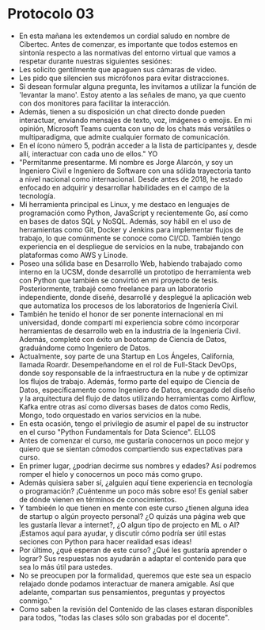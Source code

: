 # Protocolo 03

- En esta mañana les extendemos un cordial saludo en nombre de Cibertec. Antes de comenzar, es importante que todos estemos en sintonía respecto a las normativas del entorno virtual que vamos a respetar durante nuestras siguientes sesiónes:
- Les solicito gentilmente que apaguen sus cámaras de video.
- Les pido que silencien sus micrófonos para evitar distracciones.
- Si desean formular alguna pregunta, les invitamos a utilizar la función de 'levantar la mano'. Estoy atento a las señales de mano, ya que cuento con dos monitores para facilitar la interacción.
- Además, tienen a su disposición un chat directo donde pueden interactuar, enviando mensajes de texto, voz, imágenes o emojis. En mi opinión, Microsoft Teams cuenta con uno de los chats más versátiles o multiparadigma, que admite cualquier formato de comunicación.
- En el ícono número 5, podrán acceder a la lista de participantes y, desde allí, interactuar con cada uno de ellos."
YO
- "Permítanme presentarme. Mi nombre es Jorge Alarcón, y soy un Ingeniero Civil e Ingeniero de Software con una sólida trayectoria tanto a nivel nacional como internacional. Desde antes de 2018, he estado enfocado en adquirir y desarrollar habilidades en el campo de la tecnología.
- Mi herramienta principal es Linux, y me destaco en lenguajes de programación como Python, JavaScript y recientemente Go, así como en bases de datos SQL y NoSQL. Además, soy hábil en el uso de herramientas como Git, Docker y Jenkins para implementar flujos de trabajo, lo que comúnmente se conoce como CI/CD. También tengo experiencia en el despliegue de servicios en la nube, trabajando con plataformas como AWS y Linode.
- Poseo una sólida base en Desarrollo Web, habiendo trabajado como interno en la UCSM, donde desarrollé un prototipo de herramienta web con Python que también se convirtió en mi proyecto de tesis. Posteriormente, trabajé como freelance para un laboratorio independiente, donde diseñé, desarrollé y desplegué la aplicación web que automatiza los procesos de los laboratorios de Ingeniería Civil.
- También he tenido el honor de ser ponente internacional en mi universidad, donde compartí mi experiencia sobre cómo incorporar herramientas de desarrollo web en la industria de la Ingeniería Civil. Además, completé con éxito un bootcamp de Ciencia de Datos, graduándome como Ingeniero de Datos.
- Actualmente, soy parte de una Startup en Los Ángeles, California, llamada Roardr. Desempeñandome en el rol de Full-Stack DevOps, donde soy responsable de la infraestructura en la nube y de optimizar los flujos de trabajo. Además, formo parte del equipo de Ciencia de Datos, específicamente como Ingeniero de Datos, encargado del diseño y la arquitectura del flujo de datos utilizando herramientas como Airflow, Kafka entre otras así como diversas bases de datos como Redis, Mongo, todo orquestado en varios servicios en la nube.
- En esta ocasión, tengo el privilegio de asumir el papel de su instructor en el curso "Python Fundamentals for Data Science".
ELLOS
- Antes de comenzar el curso, me gustaría conocernos un poco mejor y quiero que se sientan cómodos compartiendo sus expectativas para curso.
- En primer lugar, ¿podrian decirme sus nombres y edades? Así podremos romper el hielo y conocernos un poco más como grupo.
- Además quisiera saber sí, ¿alguien aquí tiene experiencia en tecnología o programación? ¡Cuéntenme un poco más sobre eso! Es genial saber de dónde vienen en términos de conocimientos.
- Y tambieén lo que tienen en mente con este curso ¿tienen alguna idea de startup o algún proyecto personal? ¿O quizás una página web que les gustaría llevar a internet?, ¿O algun tipo de projecto en ML o AI? ¡Estamos aquí para ayudar, y discutir cómo podría ser útil estas seciones con Python para hacer realidad esas ideas!
- Por último, ¿qué esperan de este curso? ¿Qué les gustaría aprender o lograr? Sus respuestas nos ayudarán a adaptar el contenido para que sea lo más útil para ustedes.
- No se preocupen por la formalidad, queremos que este sea un espacio relajado donde podamos interactuar de manera amigable. Así que adelante, compartan sus pensamientos, preguntas y proyectos conmigo."
- Como saben la revisión del Contenido de las clases estaran disponibles para todos, "todas las clases sólo son grabadas por el docente".